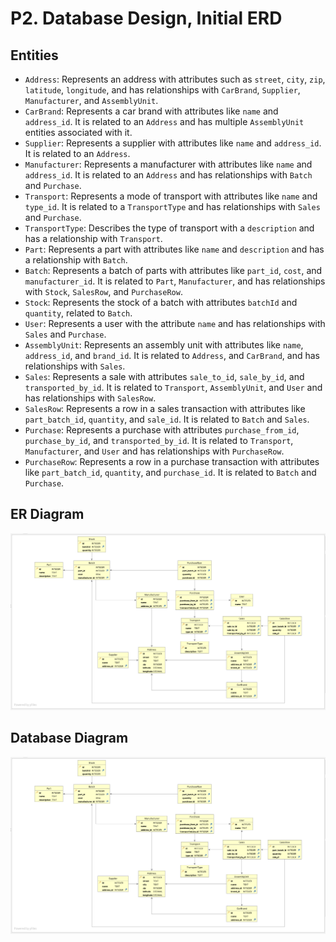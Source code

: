 # P2. Database Design, Initial ERD

## Entities

- `Address`: Represents an address with attributes such as `street`, `city`, `zip`, `latitude`, `longitude`, and has relationships with `CarBrand`, `Supplier`, `Manufacturer`, and `AssemblyUnit`.
- `CarBrand`: Represents a car brand with attributes like `name` and `address_id`. It is related to an `Address` and has multiple `AssemblyUnit` entities associated with it.
- `Supplier`: Represents a supplier with attributes like `name` and `address_id`. It is related to an `Address`.
- `Manufacturer`: Represents a manufacturer with attributes like `name` and `address_id`. It is related to an `Address` and has relationships with `Batch` and `Purchase`.
- `Transport`: Represents a mode of transport with attributes like `name` and `type_id`. It is related to a `TransportType` and has relationships with `Sales` and `Purchase`.
- `TransportType`: Describes the type of transport with a `description` and has a relationship with `Transport`.
- `Part`: Represents a part with attributes like `name` and `description` and has a relationship with `Batch`.
- `Batch`: Represents a batch of parts with attributes like `part_id`, `cost`, and `manufacturer_id`. It is related to `Part`, `Manufacturer`, and has relationships with `Stock`, `SalesRow`, and `PurchaseRow`.
- `Stock`: Represents the stock of a batch with attributes `batchId` and `quantity`, related to `Batch`.
- `User`: Represents a user with the attribute `name` and has relationships with `Sales` and `Purchase`.
- `AssemblyUnit`: Represents an assembly unit with attributes like `name`, `address_id`, and `brand_id`. It is related to `Address`, and `CarBrand`, and has relationships with `Sales`.
- `Sales`: Represents a sale with attributes `sale_to_id`, `sale_by_id`, and `transported_by_id`. It is related to `Transport`, `AssemblyUnit`, and `User` and has relationships with `SalesRow`.
- `SalesRow`: Represents a row in a sales transaction with attributes like `part_batch_id`, `quantity`, and `sale_id`. It is related to `Batch` and `Sales`.
- `Purchase`: Represents a purchase with attributes `purchase_from_id`, `purchase_by_id`, and `transported_by_id`. It is related to `Transport`, `Manufacturer`, and `User` and has relationships with `PurchaseRow`.
- `PurchaseRow`: Represents a row in a purchase transaction with attributes like `part_batch_id`, `quantity`, and `purchase_id`. It is related to `Batch` and `Purchase`.


## ER Diagram
![](diagrams/erd.png)

## Database Diagram
![](diagrams/database-diagram.png)
